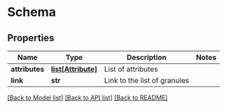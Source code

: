 # Schema

## Properties
Name | Type | Description | Notes
------------ | ------------- | ------------- | -------------
**attributes** | [**list[Attribute]**](Attribute.md) | List of attributes | 
**link** | **str** | Link to the list of granules | 

[[Back to Model list]](../README.md#documentation-for-models) [[Back to API list]](../README.md#documentation-for-api-endpoints) [[Back to README]](../README.md)

